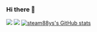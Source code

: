 ### Hi there 👋

<!--
**steam88ys/steam88ys** is a ✨ _special_ ✨ repository because its `README.md` (this file) appears on your GitHub profile.

Here are some ideas to get you started:

- 🔭 I’m currently working on ...
- 🌱 I’m currently learning ...
- 👯 I’m looking to collaborate on ...
- 🤔 I’m looking for help with ...
- 💬 Ask me about ...
- 📫 How to reach me: ...
- 😄 Pronouns: ...
- ⚡ Fun fact: ...
--><p align="center">
<a href="mailto:s2102@e-mirim.hs.kr" target="_blank"><img src="https://img.shields.io/badge/Gmail-Color=red?style=flat-square&logo=Gmail&logoColor=white"/></a>
<img src="https://img.shields.io/badge/HTML5-E34F26?style=flat-square&logo=HTML5&logoColor=white" />
[![steam88ys's GitHub stats](https://github-readme-stats.vercel.app/apisteam88ys=anuraghazra)](https://github.com/anuraghazra/github-readme-stats)
</p>
